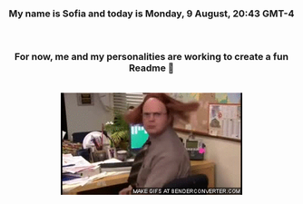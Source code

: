 


<div align="center">
<h3 >My name is Sofia and today is Monday, 9 August, 20:43 GMT-4</h3><br>
<h3 >For now, me and my personalities are working to create a fun Readme 👋
</h3><br>
<img src='img/dwight.gif' alt='working...'/>
</div>
